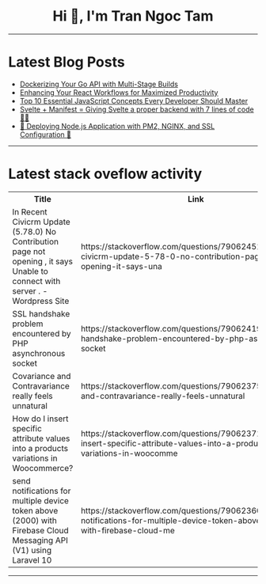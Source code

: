 <h1 align="center">Hi 👋, I'm Tran Ngoc Tam</h1>

---

# Latest Blog Posts 
<!-- BLOG-POST-LIST:START -->
- [Dockerizing Your Go API with Multi-Stage Builds](https://dev.to/neelp03/dockerizing-your-go-api-with-multi-stage-builds-3h9c)
- [Enhancing Your React Workflows for Maximized Productivity](https://dev.to/surajondev/enhancing-your-react-workflows-for-maximized-productivity-4d6c)
- [Top 10 Essential JavaScript Concepts Every Developer Should Master](https://dev.to/shoib_ansari/top-10-essential-javascript-concepts-every-developer-should-master-5fnm)
- [Svelte + Manifest = Giving Svelte a proper backend with 7 lines of code 🧡🦚](https://dev.to/bd_perez/svelte-manifest-giving-svelte-a-proper-backend-with-7-lines-of-code-j6a)
- [🚀 Deploying Node.js Application with PM2, NGINX, and SSL Configuration 🚀](https://dev.to/mahinur05/deploying-nodejs-application-with-pm2-nginx-and-ssl-configuration-26cm)
<!-- BLOG-POST-LIST:END -->

---

# Latest stack oveflow activity
<table>
  <tr><th>Title</th><th>Link</th></tr>
  <!-- STACKOVERFLOW:START --><tr><td>In Recent Civicrm Update &lpar;5.78.0&rpar; No Contribution page not opening , it says Unable to connect with server . - Wordpress Site</td><td>https://stackoverflow.com/questions/79062451/in-recent-civicrm-update-5-78-0-no-contribution-page-not-opening-it-says-una</td></tr><tr><td>SSL handshake problem encountered by PHP asynchronous socket</td><td>https://stackoverflow.com/questions/79062419/ssl-handshake-problem-encountered-by-php-asynchronous-socket</td></tr><tr><td>Covariance and Contravariance really feels unnatural</td><td>https://stackoverflow.com/questions/79062375/covariance-and-contravariance-really-feels-unnatural</td></tr><tr><td>How do I insert specific attribute values into a products variations in Woocommerce?</td><td>https://stackoverflow.com/questions/79062371/how-do-i-insert-specific-attribute-values-into-a-products-variations-in-woocomme</td></tr><tr><td>send notifications for multiple device token above &lpar;2000&rpar; with Firebase Cloud Messaging API &lpar;V1&rpar; using Laravel 10</td><td>https://stackoverflow.com/questions/79062360/send-notifications-for-multiple-device-token-above-2000-with-firebase-cloud-me</td></tr><!-- STACKOVERFLOW:END -->
</table>

---


